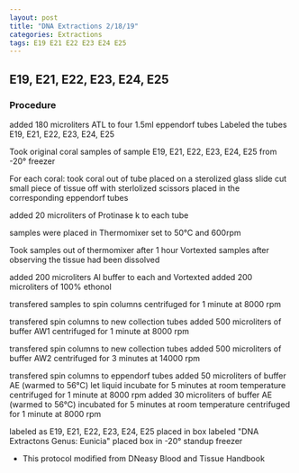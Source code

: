 ```yaml
---
layout: post
title: "DNA Extractions 2/18/19"
categories: Extractions
tags: E19 E21 E22 E23 E24 E25
---
```


## E19, E21, E22, E23, E24, E25

### Procedure

added 180 microliters ATL to four 1.5ml eppendorf tubes
Labeled the tubes E19, E21, E22, E23, E24, E25

Took original coral samples of sample E19, E21, E22, E23, E24, E25 from -20° freezer 

For each coral:
took coral out of tube 
placed on a sterolized glass slide
cut small piece of tissue off with sterlolized scissors
placed in the corresponding eppendorf tubes

added 20 microliters of Protinase k to each tube

samples were placed in Thermomixer set to 50°C and 600rpm

Took samples out of thermomixer after 1 hour
Vortexted samples after observing the tissue had been dissolved

added 200 microliters Al buffer to each and Vortexted
added 200 microliters of 100% ethonol 

transfered samples to spin columns
centrifuged for 1 minute at 8000 rpm

transfered spin columns to new collection tubes 
added 500 microliters of buffer AW1
centrifuged for 1 minute at 8000 rpm

transfered spin columns to new collection tubes
added 500 microliters of buffer AW2
centrifuged for 3 minutes at 14000 rpm

transfered spin columns to eppendorf tubes
added 50 microliters of buffer AE (warmed to 56°C)
let liquid incubate for 5 minutes at room temperature 
centrifuged for 1 minute at 8000 rpm
added 30 microliters of buffer AE (warmed to 56°C)
incubated for 5 minutes at room temperature
centrifuged for 1 minute at 8000 rpm

labeled as E19, E21, E22, E23, E24, E25
placed in box labeled "DNA Extractons Genus: Eunicia"
placed box in -20° standup freezer

* This protocol modified from DNeasy Blood and Tissue Handbook